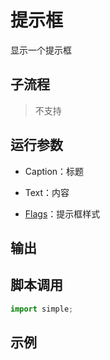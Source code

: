 # 提示框 
显示一个提示框

## 子流程
> 不支持


## 运行参数

* Caption：标题
* Text：内容

* [Flags](../../enums/MessageBoxFlags.md)：提示框样式
  
## 输出

    


## 脚本调用

```python
import simple;

```

## 示例